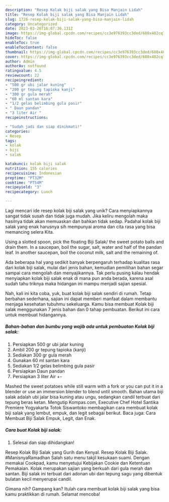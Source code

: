 ```yaml
---
description: "Resep Kolak biji salak yang Bisa Manjain Lidah"
title: "Resep Kolak biji salak yang Bisa Manjain Lidah"
slug: 1728-resep-kolak-biji-salak-yang-bisa-manjain-lidah
category: Uncategorized
date: 2023-03-26T16:07:36.131Z
image: https://img-global.cpcdn.com/recipes/cc3e976393cc3ded/680x482cq70/kolak-biji-salak-foto-resep-utama.jpg
hideToc: false
enableToc: true
enableTocContent: false
thumbnail: https://img-global.cpcdn.com/recipes/cc3e976393cc3ded/680x482cq70/kolak-biji-salak-foto-resep-utama.jpg
cover: https://img-global.cpcdn.com/recipes/cc3e976393cc3ded/680x482cq70/kolak-biji-salak-foto-resep-utama.jpg
author: Admin
authorAv: notfound
ratingvalue: 4.5
reviewcount: 22
recipeingredient:
- "500 gr ubi jalar kuning"
- "200 gr tepung tapioka kanji"
- "300 gr gula merah"
- "60 ml santan kara"
- "1/2 gelas belimbing gula pasir"
- " Daun pandan"
- "3 liter Air "
recipeinstructions:

- "Sudah jadi dan siap dinikmati!"
categories:
- Resep
tags:
- kolak
- biji
- salak

katakunci: kolak biji salak 
nutrition: 155 calories
recipecuisine: Indonesian
preptime: "PT32M"
cooktime: "PT54M"
recipeyield: "3"
recipecategory: Lunch

---
```





Lagi mencari ide resep kolak biji salak yang unik? Cara menyiapkannya sangat tidak susah dan tidak juga mudah. Jika keliru mengolah maka hasilnya tidak akan memuaskan dan bahkan tidak sedap. Padahal kolak biji salak yang enak harusnya sih mempunyai aroma dan cita rasa yang bisa memancing selera Kita.





Using a slotted spoon, pick the floating Biji Salak/ the sweet potato balls and drain them. In a saucepan, boil the sugar, salt, water and half of the pandan leaf. In another saucepan, boil the coconut milk, salt and the remaining of.

Ada beberapa hal yang sedikit banyak berpengaruh terhadap kualitas rasa dari kolak biji salak, mulai dari jenis bahan, kemudian pemilihan bahan segar sampai cara mengolah dan menyajikannya. Tak perlu pusing kalau hendak menyiapkan kolak biji salak enak di mana pun anda berada, karena asal sudah tahu triknya maka hidangan ini mampu menjadi sajian spesial.






Nah, kali ini kita coba, yuk, buat kolak biji salak sendiri di rumah. Tetap berbahan sederhana, sajian ini dapat memberi manfaat dalam membantu menjaga kesehatan tubuhmu sekeluarga. Kamu bisa membuat Kolak biji salak menggunakan 7 jenis bahan dan 0 tahap pembuatan. Berikut ini cara untuk membuat hidangannya.

<!--inarticleads1-->

##### Bahan-bahan dan bumbu yang wajib ada untuk pembuatan Kolak biji salak:

1. Persiapkan 500 gr ubi jalar kuning
1. Ambil 200 gr tepung tapioka (kanji)
1. Sediakan 300 gr gula merah
1. Gunakan 60 ml santan kara
1. Sediakan 1/2 gelas belimbing gula pasir
1. Persiapkan  Daun pandan
1. Persiapkan 3 liter Air +-


Mashed the sweet potatoes while still warm with a fork or you can put it in a blender or use an immersion blender to blend until smooth. Bahan utama biji salak adalah ubi jalar bisa kuning atau ungu, sedangkan candil terbuat dari tepung beras ketan. Mengutip Kompas.com, Executive Chef Hotel Santika Premiere Yogyakarta Totok Siswantoko membagikan cara membuat kolak biji salak yang lembut, empuk, dan legit sebagai berikut. Baca juga: Cara Membuat Biji Salak Empuk, Legit, dan Enak. 

<!--inarticleads2-->

##### Cara buat Kolak biji salak:


1. Selesai dan siap dihidangkan!

Resep Kolak Biji Salak yang Gurih dan Kenyal. Resep Kolak Biji Salak. #ManisnyaRamadhan Salah satu menu takjil kesukaan suami. Dengan memakai Cookpad, kamu menyetujui Kebijakan Cookie dan Ketentuan Pemakaian. Kolak merupakan sajian yang berkuah dari gula merah dan santan. Biji salak ini terbuat dari adonan ubi dan tepung sagu yang dibentuk bulatan kecil menyerupai candil. 

Gimana nih? Gampang kan? Itulah cara membuat kolak biji salak yang bisa kamu praktikkan di rumah. Selamat mencoba!
